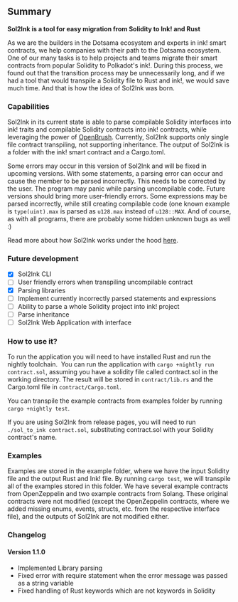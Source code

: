 ## Summary
**Sol2Ink is a tool for easy migration from Solidity to Ink! and Rust**

As we are the builders in the Dotsama ecosystem and experts in ink! smart contracts, we help companies with their path to the Dotsama ecosystem.
One of our many tasks is to help projects and teams migrate their smart contracts from popular Solidity to Polkadot's ink!. During this process,
we found out that the transition process may be unnecessarily long, and if we had a tool that would transpile a Solidity file to Rust and ink!, 
we would save much time. And that is how the idea of Sol2Ink was born.

### Capabilities

Sol2Ink in its current state is able to parse compilable Solidity interfaces into ink! traits and compilable Solidity contracts into ink! contracts, while leveraging the power of [OpenBrush](https://github.com/Supercolony-net/openbrush-contracts). Currently, Sol2Ink supports only single file contract transpiling, not supporting inheritance. The output of Sol2Ink is a folder with the ink! smart contract and a Cargo.toml.

Some errors may occur in this version of Sol2Ink and will be fixed in upcoming versions.
With some statements, a parsing error can occur and cause the member to be parsed incorrectly. This needs to be corrected by the user.
The program may panic while parsing uncompilable code. Future versions should bring more user-friendly errors.
Some expressions may be parsed incorrectly, while still creating compilable code (one known example is `type(uint).max` is parsed as `u128.max` instead of `u128::MAX`.
And of course, as with all programs, there are probably some hidden unknown bugs as well :)

Read more about how Sol2Ink works under the hood [here](https://www.sol2ink.com).

### Future development

- [X] Sol2Ink CLI
- [ ] User friendly errors when transpiling uncompilable contract
- [X] Parsing libraries
- [ ] Implement currently incorrectly parsed statements and expressions
- [ ] Ability to parse a whole Solidity project into ink! project
- [ ] Parse inheritance
- [ ] Sol2Ink Web Application with interface

### How to use it?

To run the application you will need to have installed Rust and run the nightly toolchain. ​
You can run the application with `cargo +nightly run contract.sol`, assuming you have a solidity file called contract.sol in the working directory.
The result will be stored in `contract/lib.rs` and the Cargo.toml file in `contract/Cargo.toml`.

You can transpile the example contracts from examples folder by running `cargo +nightly test`.

If you are using Sol2Ink from release pages, you will need to run `./sol_to_ink contract.sol`, substituting contract.sol with your Solidity contract's name.

### Examples

Examples are stored in the example folder, where we have the input Solidity file and the output Rust and Ink! file.
By running `cargo test`, we will transpile all of the examples stored in this folder. We have several example contracts from OpenZeppelin and two example contracts from Solang. These original contracts were not modified (except the OpenZeppelin contracts, where we added missing enums, events, structs, etc. from the respective interface file), and the outputs of Sol2Ink are not modified either.

### Changelog

#### Version 1.1.0
- Implemented Library parsing
- Fixed error with require statement when the error message was passed as a string variable
- Fixed handling of Rust keywords which are not keywords in Solidity